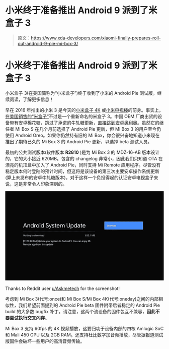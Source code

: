 # 小米终于准备推出 Android 9 派到了米盒子 3

> 原文：<https://www.xda-developers.com/xiaomi-finally-prepares-roll-out-android-9-pie-mi-box-3/>

# 小米终于准备推出 Android 9 派到了米盒子 3

小米盒子 3(在美国简称为“小米盒子”)终于收到了小米的 Android Pie 测试版。继续阅读，了解更多信息！

早在 2016 年推出的小米 3 是今天的[小米盒子 4K](https://www.xda-developers.com/xiaomi-mi-true-wireless-earphones-2-android-tv-mi-box-4k-india/) 或[小米电视棒](https://www.xda-developers.com/xiaomi-mi-tv-stick-india-launch-challenges-amazon-fire-tv-stick/)的前身。事实上，[在美国销售的“米盒子”](https://www.xda-developers.com/xiaomi-launches-the-mi-box-in-usa-for-69/)不过是一个重新命名的米盒子 3。中国 OEM 厂商出货的设备带有安卓棉花糖，跳过了承诺的牛轧糖更新，[直接跳到安卓奥利奥](https://www.xda-developers.com/xiaomi-mi-box-android-oreo-update-2/)。虽然它的继任者 Mi Box S 在几个月前选择了 Android Pie 更新，但 Mi Box 3 的用户至今仍使用 Android Oreo。如果你仍然持有旧的 Mi Box，你会很兴奋地知道小米现在推出了期待已久的 Mi Box 3 的 Android Pie 更新，以选择 beta 测试人员。

最初的公共测试版本(软件版本 **R2810** )是为 Mi Box 3 的 MDZ-16-AB 版本设计的，它的大小接近 620MB。包含的 changelog 非常小，因此我们只知道 OTA 在漂亮的机顶盒中加入了 Android Pie，同时支持 Mi Remote 应用程序。尽管没有稳定版本何时登陆的预计时间，但这将是该设备的第三次主要安卓操作系统更新(算上未发布的安卓牛轧糖版本)，对于这样一个负担得起的认证安卓电视盒子来说，这是非常令人印象深刻的。

 <picture>![xiaomi_mi_box_3_android_pie_beta_0](img/e4d3200a26fdc15a9801b7736ba041f9.png)</picture> 

Thanks to Reddit user [u/Askmetech](https://www.reddit.com/user/Askmetech/) for the screenshot!

考虑到 Mi Box 3(代号:once)和 Mi Box S/Mi Box 4K(代号:oneday)之间的内部相似性，我们希望前面提到的 Android Pie beta 固件附带后者稳定的 Android Pie build 的大多数 bugfix 补丁。请注意，这两个流设备的固件包互不兼容，**因此不要尝试执行交叉闪存**。

Mi Box 3 支持 60fps 的 4K 视频播放，这要归功于设备内部的四核 Amlogic SoC 和 Mali 450 GPU 以及 2GB RAM。还支持杜比数字加音频播放，尽管据报道测试版固件会破坏一些用户的高清音频传输。